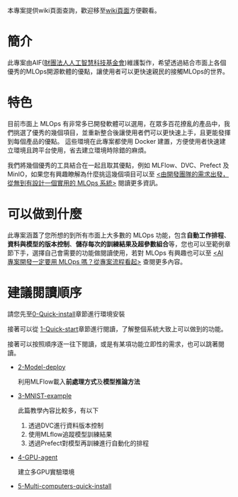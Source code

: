 本專案提供wiki頁面查詢，歡迎移至[wiki頁面](https://github.com/AIF-TW/MLOps-is-all-you-need/wiki/home)方便觀看。

# 簡介
此專案由AIF([財團法人人工智慧科技基金會](https://aif.tw/))維護製作，希望透過結合市面上各個優秀的MLOps開源軟體的優點，讓使用者可以更快速親民的接觸MLOps的世界。

# 特色
目前市面上 MLOps 有非常多已開發軟體可以選用，在眾多百花撩亂的產品中，我們挑選了優秀的幾個項目，並重新整合後讓使用者們可以更快速上手，且更能發揮到每個產品的優點。
這些環境在此專案都使用 Docker 建置，方便使用者快速建立環境且跨平台使用，省去建立環境時除錯的麻煩。

我們將幾個優秀的工具結合在一起且取其優點，例如 MLFlow、DVC、Prefect 及 MinIO，如果您有興趣瞭解為什麼挑這幾個項目可以至 [<由開發團隊的需求出發，從無到有設計一個實用的 MLOps 系統>](https://edge.aif.tw/design-mlops-system) 閱讀更多資訊。

# 可以做到什麼
此專案涵蓋了您所想的到所有市面上大多數的 MLOps 功能，包含**自動工作排程**、**資料與模型的版本控制**、**儲存每次的訓練結果及超參數組合**等，您也可以至範例章節下手，選擇自己會需要的功能做閱讀使用，若對 MLOps 有興趣也可以至 [<AI 專案開發一定要用 MLOps 嗎？從專案流程看起>](https://edge.aif.tw/about-mlops-project-flow) 查閱更多內容。

# 建議閱讀順序
請您先至[0-Quick-install](https://github.com/AIF-TW/MLOps-is-all-you-need/wiki/0%E2%80%90Quick%E2%80%90install)章節進行環境安裝

接著可以從 [1-Quick-start](https://github.com/AIF-TW/MLOps-is-all-you-need/wiki/1%E2%80%90Quick%E2%80%90start)章節進行閱讀，了解整個系統大致上可以做到的功能。

接著可以按照順序逐一往下閱讀，或是有某項功能立即性的需求，也可以跳著閱讀。

- [2-Model-deploy](https://github.com/AIF-TW/MLOps-is-all-you-need/wiki/2%E2%80%90Model%E2%80%90deploy)

  利用MLFlow載入**前處理方式**及**模型推論方法**

- [3-MNIST-example](https://github.com/AIF-TW/MLOps-is-all-you-need/wiki/3%E2%80%90MNIST%E2%80%90example)

  此篇教學內容比較多，有以下
    1. 透過DVC進行資料版本控制
    2. 使用MLflow追蹤模型訓練結果
    3. 透過Prefect對模型再訓練進行自動化的排程

- [4-GPU-agent](https://github.com/AIF-TW/MLOps-is-all-you-need/wiki/4%E2%80%90GPU%E2%80%90agent)

  建立多GPU實驗環境

- [5-Multi-computers-quick-install](https://github.com/AIF-TW/MLOps-is-all-you-need/wiki/5%E2%80%90Multi%E2%80%90computers%E2%80%90quick%E2%80%90install)
